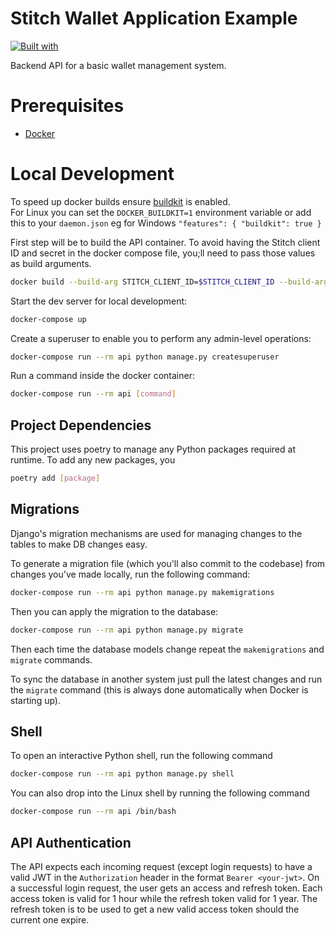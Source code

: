 # Stitch Wallet Application Example

[![Built with](https://img.shields.io/badge/Built_with-Cookiecutter_Django_Rest-F7B633.svg)](https://github.com/agconti/cookiecutter-django-rest)

Backend API for a basic wallet management system.

# Prerequisites

- [Docker](https://docs.docker.com/get-docker/)

# Local Development

To speed up docker builds ensure [buildkit](https://docs.docker.com/develop/develop-images/build_enhancements/#to-enable-buildkit-builds) is enabled.  
For Linux you can set the `DOCKER_BUILDKIT=1` environment variable or add this to your `daemon.json` eg for Windows `"features": { "buildkit": true }`

First step will be to build the API container.  To avoid having the Stitch client ID and secret in the docker compose file, you;ll need
to pass those values as build arguments.

```bash
docker build --build-arg STITCH_CLIENT_ID=$STITCH_CLIENT_ID --build-arg STITCH_CLIENT_SECRET=$STITCH_CLIENT_SECRET --build-arg WEBHOOK_SECRET_KEY=$WEBHOOK_SECRET_KEY.
```

Start the dev server for local development:

```bash
docker-compose up
```

Create a superuser to enable you to perform any admin-level operations:

```bash
docker-compose run --rm api python manage.py createsuperuser
```

Run a command inside the docker container:

```bash
docker-compose run --rm api [command]
```


## Project Dependencies

This project uses poetry to manage any Python packages required at runtime.  To add any new packages, you

```bash
poetry add [package]
```

## Migrations

Django's migration mechanisms are used for managing changes to the tables to make DB changes easy.

To generate a migration file (which you'll also commit to the codebase) from changes you've made locally, run the following command:

```bash
docker-compose run --rm api python manage.py makemigrations
```

Then you can apply the migration to the database:

```bash
docker-compose run --rm api python manage.py migrate
```

Then each time the database models change repeat the `makemigrations` and `migrate` commands.

To sync the database in another system just pull the latest changes and run the `migrate` command (this is always done automatically when Docker is starting up).

## Shell

To open an interactive Python shell, run the following command

```bash
docker-compose run --rm api python manage.py shell
```

You can also drop into the Linux shell by running the following command

```bash
docker-compose run --rm api /bin/bash
```

## API Authentication

The API expects each incoming request (except login requests) to have a valid JWT in the `Authorization` header in the 
format `Bearer <your-jwt>`. On a successful login request, the user gets an access and refresh token.  Each access token 
is valid for 1 hour while the refresh token valid for 1 year. The refresh token is to be used to get a new valid access 
token should the current one expire.